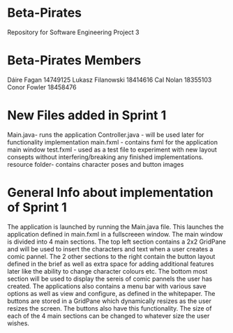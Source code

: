 # Beta-Pirates
Repository for Software Engineering Project 3

# Beta-Pirates Members
Dáire Fagan 14749125
Lukasz Filanowski 18414616
Cal Nolan 18355103
Conor Fowler 18458476

# New Files added in Sprint 1
Main.java- runs the application
Controller.java - will be used later for functionality implementation
main.fxml - contains fxml for the application main window 
test.fxml - used as a test file to experiment with new layout consepts without interfering/breaking any finished implementations.
resource folder- contains character poses and button images

# General Info about implementation of Sprint 1

The application is launched by running the Main.java file. This launches the application defined in main.fxml in a fullscreeen window. The main window is divided into 4 main sections. The top left section contains a 2x2 GridPane and will be used to insert the characters and text when a user creates a comic pannel. The 2 other sections to the right contain the button layout defined in the brief as well as extra space for adding additional features later like the ability to change character colours etc. The bottom most section will be used to display the sereis of comic pannels the user has created. The applications also contains a menu bar with various save options as well as view and configure, as defined in the whitepaper. The buttons are stored in a GridPane which dynamically resizes as the user resizes the screen. The buttons also have this functionality. The size of each of the 4 main sections can be changed to whatever size the user wishes. 

